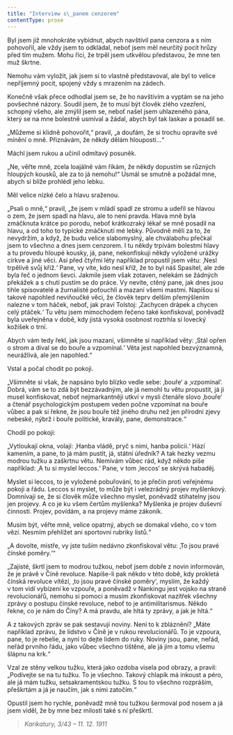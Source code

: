 ```yaml
---
title: "Interview s\_panem cenzorem"
contentType: prose
---
```


Byl jsem již mnohokráte vybídnut, abych navštívil pana cenzora a s ním pohovořil, ale vždy jsem to odkládal, neboť jsem měl neurčitý pocit hrůzy před tím mužem. Mohu říci, že trpěl jsem utkvělou představou, že mne ten muž škrtne.

Nemohu vám vyložit, jak jsem si to vlastně představoval, ale byl to velice nepříjemný pocit, spojený vždy s mrazením na zádech.

Konečně však přece odhodlal jsem se, že ho navštívím a vyptám se na jeho povšechné názory. Soudil jsem, že to musí být člověk zlého vzezření, schopný všeho, ale zmýlil jsem se, neboť našel jsem uhlazeného pána, který se na mne bolestně usmíval a žádal, abych byl tak laskav a posadil se.

„Můžeme si klidně pohovořit,“ pravil, „a doufám, že si trochu opravíte své mínění o mně. Přiznávám, že někdy dělám hlouposti…“

Máchl jsem rukou a učinil odmítavý posuněk.

„Ne, věřte mně, zcela loajálně vám říkám, že někdy dopustím se různých hloupých kousků, ale za to já nemohu!“ Usmál se smutně a požádal mne, abych si blíže prohlédl jeho lebku.

Měl velice nízké čelo a hlavu sraženou.

„Psali o mně,“ pravil, „že jsem v mládí spadl ze stromu a udeřil se hlavou o zem, že jsem spadl na hlavu, ale to není pravda. Hlava mně byla zmáčknuta krátce po porodu, neboť krátkozraký lékař se mně posadil na hlavu, a od toho to typické zmáčknutí mé lebky. Původně měli za to, že nevydržím, a když, že budu velice slabomysl­ný, ale chválabohu přečkal jsem to všechno a dnes jsem cenzorem. I tu někdy trpívám bolestmi hlavy a tu provedu hloupé kousky, já, pane, nekonfiskuji někdy vyložené urážky církve a jiné věci. Asi před čtyřmi léty například propustil jsem větu: ‚Nesl trpělivě svůj kříž.‘ Pane, vy víte, kdo nesl kříž, že to byl náš Spasitel, ale zde byla řeč o jednom ševci. Jakmile jsem však zotaven, nelekám se žádných překážek a s chutí pustím se do práce. Vy nevíte, ctěný pane, jak dnes jsou tihle spisovatelé a žurnalisté poťouchlí a mazaní všemi mastmi. Napíšou si takové napohled neviňoučké věci, že člověk teprv delším přemýšlením nalezne v tom háček, neboť, jak praví Tolstoj: ‚Zachycen drápek a chycen celý ptáček.‘ Tu větu jsem mimochodem řečeno také konfiskoval, poněvadž byla uveřejněna v době, kdy jistá vysoká osobnost roztrhla si lovecký kožíšek o trní.

Abych vám tedy řekl, jak jsou mazaní, všimněte si například věty: ‚Stál opřen o strom a díval se do bouře a vzpomínal.‘ Věta jest napohled bezvýznamná, neurážlivá, ale jen napohled.“

Vstal a počal chodit po pokoji.

„Všimněte si však, že napsáno bylo blízko vedle sebe: ‚bouře‘ a ‚vzpomínal‘. Dobrá, vám se to zdá být bezzávadným, ale já nemohl tu větu propustit, já ji musel konfiskovat, neboť nejmarkantněji utkví v mysli čtenáře slovo ‚bouře‘ a čtenář psychologickým postupem veden počne vzpomínat na bouře vůbec a pak si řekne, že jsou bouře též jiného druhu než jen přírodní zjevy nebeské, nýbrž i bouře politické, kravály, pane, demonstrace.“

Chodil po pokoji:

„Vytloukají okna, volají: ‚Hanba vládě, pryč s nimi, hanba policii.‘ Hází kamením, a pane, to já mám pustit, já, státní úředník? A tak hezky vezmu modrou tužku a zaškrtnu větu. Nemívám vůbec rád, když někdo píše například: ‚A tu si myslel leccos.‘ Pane, v tom ‚leccos‘ se skrývá habaděj.

Myslet si leccos, to je vyložené pobuřování, to je přečin proti veřejnému pokoji a řádu. Leccos si myslet, to může být i velezrádný projev myšlenkový. Domnívají se, že si člověk může všechno myslet, poněvadž stihatelny jsou jen projevy. A co je ku všem čertům myšlenka? Myšlenka je projev duševní činnosti. Projev, povídám, a na projevy máme zákoník.

Musím být, věřte mně, velice opatrný, abych se domakal všeho, co v tom vězí. Nesmím přehlížet ani sportovní rubriky listů.“

„A dovolte, mistře, vy jste tuším nedávno zkonfiskoval větu: ‚To jsou pravé čínské poměry.‘“

„Zajisté, škrtl jsem to modrou tužkou, neboť jsem dobře z novin informován, že je právě v Číně revoluce. Napíše-li pak někdo v této době, kdy prokletá čínská revoluce vítězí, ‚to jsou pravé čínské poměry‘, myslím, že každý v tom vidí vybízení ke vzpouře, a poněvadž v Nankingu jest vojsko na straně revolucionářů, nemohu si pomoci a musím zkonfiskovat nazítřek všechny zprávy o postupu čínské revoluce, neboť to je antimilitarismus. Někdo řekne, co je nám do Číny? A má pravdu, ale hltá ty zprávy, a jak je hltá.“

A z takových zpráv se pak sestavují noviny. Není to k zbláznění? „Máte například zprávu, že lidstvo v Číně je v rukou revolucionářů. To je vzpoura, pane, to je rebelie, a nyní to dejte lidem do ruky. Noviny jsou, pane, neřád, neřád prvního řádu, jako vůbec všechno tištěné, ale já jim a tomu všemu šlápnu na krk.“

Vzal ze stěny velkou tužku, která jako ozdoba visela pod obrazy, a pravil: „Podívejte se na tu tužku. To je všechno. Takový chlapík má inkoust a péro, ale já mám tužku, setsakramentskou tužku. S tou to všechno rozpráším, přeškrtám a já je naučím, jak s nimi zatočím.“

Opustil jsem ho rychle, poněvadž mně tou tužkou šermoval pod nosem a já jsem viděl, že by mne bez milosti také s ní přeškrtl.

> _Karikatury, 3/43 – 11. 12. 1911_
